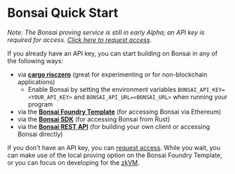 # Bonsai Quick Start

_Note: The Bonsai proving service is still in early Alpha; an API key is required for access.
[Click here to request access]._

If you already have an API key, you can start building on Bonsai in any of the following ways:

- via **[cargo risczero]** (great for experimenting or for non-blockchain applications)
  - Enable Bonsai by setting the environment variables `BONSAI_API_KEY=<YOUR_API_KEY>` and `BONSAI_API_URL=<BONSAI_URL>` when running your program
- via the **[Bonsai Foundry Template]** (for accessing Bonsai via Ethereum)
- via the **[Bonsai SDK]** (for accessing Bonsai from Rust)
- via the **[Bonsai REST API]** (for building your own client or accessing Bonsai directly)

If you don't have an API key, you can [request access].
While you wait, you can make use of the local proving option on the Bonsai Foundry Template, or you can focus on developing for the [zkVM].

[Bonsai Foundry Template]: https://github.com/risc0/bonsai-foundry-template/blob/main/README.md

[readme]: https://github.com/risc0/bonsai-foundry-template/blob/main/README.md

[cargo risczero]: https://crates.io/crates/cargo-risczero

[Bonsai SDK]: https://crates.io/crates/bonsai-sdk

[Bonsai REST API]: https://api.bonsai.xyz/swagger-ui/

[Click here to request access]: https://bonsai.xyz/apply

[request access]: https://bonsai.xyz/apply

[zkVM]: ../zkvm
